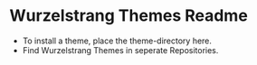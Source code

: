 # Wurzelstrang Themes Readme

* To install a theme, place the theme-directory here.
* Find Wurzelstrang Themes in seperate Repositories.